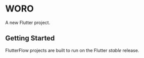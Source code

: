 # WORO

A new Flutter project.

## Getting Started

FlutterFlow projects are built to run on the Flutter _stable_ release.
